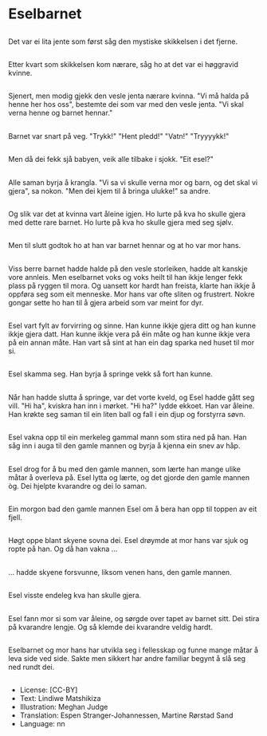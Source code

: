 # Eselbarnet

##
Det var ei lita jente som først såg den mystiske skikkelsen i det fjerne.

##
Etter kvart som skikkelsen kom nærare, såg ho at det var ei høggravid kvinne.

##
Sjenert, men modig gjekk den vesle jenta nærare kvinna. "Vi må halda på henne her hos oss", bestemte dei som var med den vesle jenta. "Vi skal verna henne og barnet hennar."

##
Barnet var snart på veg. "Trykk!" "Hent pledd!" "Vatn!" "Tryyyykk!"

##
Men då dei fekk sjå babyen, veik alle tilbake i sjokk. "Eit esel?"

##
Alle saman byrja å krangla. "Vi sa vi skulle verna mor og barn, og det skal vi gjera", sa nokon. "Men dei kjem til å bringa ulukke!" sa andre.

##
Og slik var det at kvinna vart åleine igjen. Ho lurte på kva ho skulle gjera med dette rare barnet. Ho lurte på kva ho skulle gjera med seg sjølv.

##
Men til slutt godtok ho at han var barnet hennar og at ho var mor hans.

##
Viss berre barnet hadde halde på den vesle storleiken, hadde alt kanskje vore annleis. Men eselbarnet voks og voks heilt til han ikkje lenger fekk plass på ryggen til mora. Og uansett kor hardt han freista, klarte han ikkje å oppføra seg som eit menneske. Mor hans var ofte sliten og frustrert. Nokre gongar sette ho han til å gjera arbeid som var meint for dyr.

##
Esel vart fylt av forvirring og sinne. Han kunne ikkje gjera ditt og han kunne ikkje gjera datt. Han kunne ikkje vera på éin måte og han kunne ikkje vera på ein annan måte. Han vart så sint at han ein dag sparka ned huset til mor si.

##
Esel skamma seg. Han byrja å springe vekk så fort han kunne.

##
Når han hadde slutta å springe, var det vorte kveld, og Esel hadde gått seg vill. "Hi ha", kviskra han inn i mørket. "Hi ha?" lydde ekkoet. Han var åleine. Han krøkte seg saman til ein liten ball og fall i ein djup og forstyrra søvn.

##
Esel vakna opp til ein merkeleg gammal mann som stira ned på han. Han såg inn i auga til den gamle mannen og byrja å kjenna ein snev av håp.

##
Esel drog for å bu med den gamle mannen, som lærte han mange ulike måtar å overleva på. Esel lytta og lærte, og det gjorde den gamle mannen òg. Dei hjelpte kvarandre og dei lo saman.

##
Ein morgon bad den gamle mannen Esel om å bera han opp til toppen av eit fjell.

##
Høgt oppe blant skyene sovna dei. Esel drøymde at mor hans var sjuk og ropte på han. Og då han vakna ...

##
... hadde skyene forsvunne, liksom venen hans, den gamle mannen.

##
Esel visste endeleg kva han skulle gjera.

##
Esel fann mor si som var åleine, og sørgde over tapet av barnet sitt. Dei stira på kvarandre lengje. Og så klemde dei kvarandre veldig hardt.

##
Eselbarnet og mor hans har utvikla seg i fellesskap og funne mange måtar å leva side ved side. Sakte men sikkert har andre familiar begynt å slå seg ned rundt dei.

##
* License: [CC-BY]
* Text: Lindiwe Matshikiza
* Illustration: Meghan Judge
* Translation: Espen Stranger-Johannessen, Martine Rørstad Sand
* Language: nn

